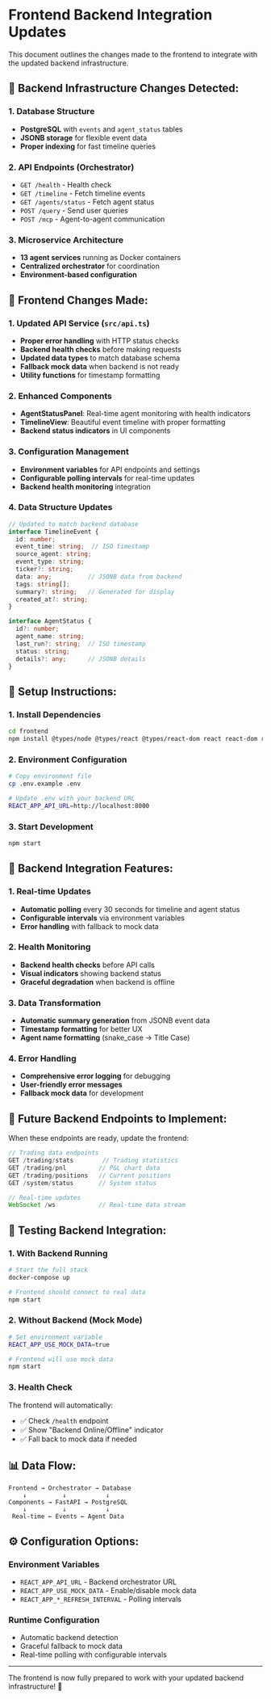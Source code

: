 # Frontend Backend Integration Updates

This document outlines the changes made to the frontend to integrate with the updated backend infrastructure.

## 🔄 **Backend Infrastructure Changes Detected:**

### **1. Database Structure**
- **PostgreSQL** with `events` and `agent_status` tables
- **JSONB storage** for flexible event data
- **Proper indexing** for fast timeline queries

### **2. API Endpoints (Orchestrator)**
- `GET /health` - Health check
- `GET /timeline` - Fetch timeline events  
- `GET /agents/status` - Fetch agent status
- `POST /query` - Send user queries
- `POST /mcp` - Agent-to-agent communication

### **3. Microservice Architecture**
- **13 agent services** running as Docker containers
- **Centralized orchestrator** for coordination
- **Environment-based configuration**

## 📝 **Frontend Changes Made:**

### **1. Updated API Service (`src/api.ts`)**
- **Proper error handling** with HTTP status checks
- **Backend health checks** before making requests
- **Updated data types** to match database schema
- **Fallback mock data** when backend is not ready
- **Utility functions** for timestamp formatting

### **2. Enhanced Components**
- **AgentStatusPanel**: Real-time agent monitoring with health indicators
- **TimelineView**: Beautiful event timeline with proper formatting
- **Backend status indicators** in UI components

### **3. Configuration Management**
- **Environment variables** for API endpoints and settings
- **Configurable polling intervals** for real-time updates
- **Backend health monitoring** integration

### **4. Data Structure Updates**
```typescript
// Updated to match backend database
interface TimelineEvent {
  id: number;
  event_time: string;  // ISO timestamp
  source_agent: string;
  event_type: string;
  ticker?: string;
  data: any;          // JSONB data from backend
  tags: string[];
  summary?: string;   // Generated for display
  created_at?: string;
}

interface AgentStatus {
  id?: number;
  agent_name: string;
  last_run?: string;  // ISO timestamp
  status: string;
  details?: any;      // JSONB details
}
```

## 🚀 **Setup Instructions:**

### **1. Install Dependencies**
```bash
cd frontend
npm install @types/node @types/react @types/react-dom react react-dom react-scripts typescript recharts framer-motion styled-components @types/styled-components lucide-react react-countup
```

### **2. Environment Configuration**
```bash
# Copy environment file
cp .env.example .env

# Update .env with your backend URL
REACT_APP_API_URL=http://localhost:8000
```

### **3. Start Development**
```bash
npm start
```

## 🔧 **Backend Integration Features:**

### **1. Real-time Updates**
- **Automatic polling** every 30 seconds for timeline and agent status
- **Configurable intervals** via environment variables
- **Error handling** with fallback to mock data

### **2. Health Monitoring**
- **Backend health checks** before API calls
- **Visual indicators** showing backend status
- **Graceful degradation** when backend is offline

### **3. Data Transformation**
- **Automatic summary generation** from JSONB event data
- **Timestamp formatting** for better UX
- **Agent name formatting** (snake_case → Title Case)

### **4. Error Handling**
- **Comprehensive error logging** for debugging
- **User-friendly error messages** 
- **Fallback mock data** for development

## 🔮 **Future Backend Endpoints to Implement:**

When these endpoints are ready, update the frontend:

```typescript
// Trading data endpoints
GET /trading/stats        // Trading statistics
GET /trading/pnl         // P&L chart data  
GET /trading/positions   // Current positions
GET /system/status       // System status

// Real-time updates
WebSocket /ws            // Real-time data stream
```

## 🐛 **Testing Backend Integration:**

### **1. With Backend Running**
```bash
# Start the full stack
docker-compose up

# Frontend should connect to real data
npm start
```

### **2. Without Backend (Mock Mode)**
```bash
# Set environment variable
REACT_APP_USE_MOCK_DATA=true

# Frontend will use mock data
npm start
```

### **3. Health Check**
The frontend will automatically:
- ✅ Check `/health` endpoint
- ✅ Show "Backend Online/Offline" indicator
- ✅ Fall back to mock data if needed

## 📊 **Data Flow:**

```
Frontend → Orchestrator → Database
    ↓          ↓           ↓
Components → FastAPI → PostgreSQL
    ↓          ↓           ↓
 Real-time ← Events ← Agent Data
```

## ⚙️ **Configuration Options:**

### **Environment Variables**
- `REACT_APP_API_URL` - Backend orchestrator URL
- `REACT_APP_USE_MOCK_DATA` - Enable/disable mock data
- `REACT_APP_*_REFRESH_INTERVAL` - Polling intervals

### **Runtime Configuration**
- Automatic backend detection
- Graceful fallback to mock data
- Real-time polling with configurable intervals

---

The frontend is now fully prepared to work with your updated backend infrastructure! 🎯